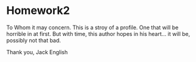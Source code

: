 # Homework2
To Whom it may concern.
This is a stroy of a profile.  One that will be horrible in at first.
But with time, this author hopes in his heart...
it will be, possibly not that bad.

Thank you,
Jack English
